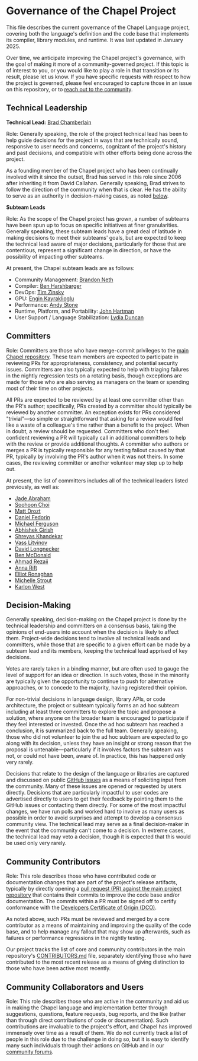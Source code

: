 Governance of the Chapel Project
================================

This file describes the current governance of the Chapel Language
project, covering both the language's definition and the code base
that implements its compiler, library modules, and runtime.  It was
last updated in January 2025.

Over time, we anticipate improving the Chapel project's governance,
with the goal of making it more of a community-governed project.  If
this topic is of interest to you, or you would like to play a role in
that transition or its result, please let us know.  If you have
specific requests with respect to how the project is governed, please
feel encouraged to capture those in an issue on this repository, or to
[reach out to the community](https://chapel-lang.org/community/).


Technical Leadership
--------------------

**Technical Lead:** [Brad Chamberlain](https://github.com/bradcray)

Role: Generally speaking, the role of the project technical lead has
been to help guide decisions for the project in ways that are
technically sound, responsive to user needs and concerns, cognizant of
the project's history and past decisions, and compatible with other
efforts being done across the project.

As a founding member of the Chapel project who has been continually
involved with it since the outset, Brad has served in this role since
2006 after inheriting it from David Callahan.  Generally speaking,
Brad strives to follow the direction of the community when that is
clear.  He has the ability to serve as an authority in decision-making
cases, as noted [below](#decision-making).


**Subteam Leads**

Role: As the scope of the Chapel project has grown, a number of
subteams have been spun up to focus on specific initiatives at finer
granularities.  Generally speaking, these subteam leads have a great
deal of latitude in making decisions to meet their subteams' goals,
but are expected to keep the technical lead aware of major decisions,
particularly for those that are contentious, represent a significant
change in direction, or have the possibility of impacting other
subteams.

At present, the Chapel subteam leads are as follows:

* Community Management: [Brandon Neth](https://github.com/brandon-neth)
* Compiler: [Ben Harshbarger](https://github.com/benharsh)
* DevOps: [Tim Zinsky](https://github.com/tzinsky)
* GPU: [Engin Kayraklioglu](https://github.com/e-kayrakli)
* Performance: [Andy Stone](https://github.com/stonea)
* Runtime, Platform, and Portability: [John Hartman](https://github.com/jhh67)
* User Support / Language Stabilization: [Lydia Duncan](https://github.com/lydia-duncan)


Committers
----------

Role: Committers are those who have merge-commit privileges to the
[main Chapel repository](https://github.com/chapel-lang/chapel).
These team members are expected to participate in reviewing PRs for
appropriateness, consistency, and potential security issues.
Committers are also typically expected to help with triaging failures
in the nightly regression tests on a rotating basis, though exceptions
are made for those who are also serving as managers on the team or
spending most of their time on other projects.

All PRs are expected to be reviewed by at least one committer other
than the PR's author; specifically, PRs created by a committer should
typically be reviewed by another committer.  An exception exists for
PRs considered "trivial"—so simple or straightforward that asking for
a review would feel like a waste of a colleague's time rather than a
benefit to the project.  When in doubt, a review should be requested.
Committers who don't feel confident reviewing a PR will typically call
in additional committers to help with the review or provide additional
thoughts.  A committer who authors or merges a PR is typically
responsible for any testing fallout caused by that PR, typically by
involving the PR's author when it was not theirs.  In some cases, the
reviewing committer or another volunteer may step up to help out.

At present, the list of committers includes all of the
technical leaders listed previously, as well as:

* [Jade Abraham](https://github.com/jabraham17)
* [Soohoon Choi](https://github.com/soohoonchoi)
* [Matt Drozt](https://github.com/MattToast)
* [Daniel Fedorin](https://github.com/DanilaFe)
* [Michael Ferguson](https://github.com/mppf)
* [Abhishek Girish](https://github.com/agirish)
* [Shreyas Khandekar](https://github.com/ShreyasKhandekar)
* [Vass Litvinov](https://github.com/vasslitvinov)
* [David Longnecker](https://github.com/dlongnecke-cray)
* [Ben McDonald](https://github.com/bmcdonald3)
* [Ahmad Rezaii](https://github.com/arezaii)
* [Anna Rift](https://github.com/riftEmber)
* [Elliot Ronaghan](https://github.com/ronawho)
* [Michelle Strout](https://github.com/mstrout)
* [Karlon West](https://github.com/karlonw)


Decision-Making
---------------

Generally speaking, decision-making on the Chapel project is done by
the technical leadership and committers on a consensus basis, taking
the opinions of end-users into account when the decision is likely to
affect them.  Project-wide decisions tend to involve all technical
leads and committers, while those that are specific to a given effort
can be made by a subteam lead and its members, keeping the technical
lead apprised of key decisions.

Votes are rarely taken in a binding manner, but are often used to
gauge the level of support for an idea or direction.  In such votes,
those in the minority are typically given the opportunity to continue
to push for alternative approaches, or to concede to the majority,
having registered their opinion.

For non-trivial decisions in language design, library APIs, or code
architecture, the project or subteam typically forms an ad hoc subteam
including at least three committers to explore the topic and propose a
solution, where anyone on the broader team is encouraged to
participate if they feel interested or invested.  Once the ad hoc
subteam has reached a conclusion, it is summarized back to the full
team.  Generally speaking, those who did not volunteer to join the ad
hoc subteam are expected to go along with its decision, unless they
have an insight or strong reason that the proposal is
untenable—particularly if it involves factors the subteam was not, or
could not have been, aware of.  In practice, this has happened only
very rarely.

Decisions that relate to the design of the language or libraries are
captured and discussed on public [GitHub
issues](https://github.com/chapel-lang/chapel/issues?q=is%3Aissue%20label%3A%22type%3A%20Design%22)
as a means of soliciting input from the community. Many of these
issues are opened or requested by users directly. Decisions that are
particularly impactful to user codes are advertised directly to users
to get their feedback by pointing them to the GitHub issues or
contacting them directly.  For some of the most impactful changes, we
have run polls and worked hard to involve as many users as possible in
order to avoid surprises and attempt to develop a consensus community
view.  The technical lead may serve as a final decision-maker in the
event that the community can't come to a decision.  In extreme cases,
the technical lead may veto a decision, though it is expected that
this would be used only very rarely.



Community Contributors
----------------------

Role: This role describes those who have contributed code or
documentation changes that are part of the project's release
artifacts, typically by directly opening a [pull request (PR) against
the main project
repository](https://github.com/chapel-lang/chapel/pulls) that contains
their commits to improve the code base and/or documentation.  The
commits within a PR must be signed off to certify conformance with the
[Developers Certificate of Origin
(DCO)](https://github.com/chapel-lang/chapel/blob/main/.github/CONTRIBUTING.md).

As noted above, such PRs must be reviewed and merged by a core
contributor as a means of maintaining and improving the quality of the
code base, and to help manage any fallout that may show up afterwards,
such as failures or performance regressions in the nightly testing.

Our project tracks the list of core and community contributors in the
main repository's
[CONTRIBUTORS.md](https://github.com/chapel-lang/chapel/blob/main/CONTRIBUTORS.md)
file, separately identifying those who have contributed to the most
recent release as a means of giving distinction to those who have been
active most recently.


Community Collaborators and Users
---------------------------------

Role: This role describes those who are active in the community and
aid us in making the Chapel language and implementation better through
suggestions, questions, feature requests, bug reports, and the like
(rather than through direct contributions of code or documentation).
Such contributions are invaluable to the project's effort, and Chapel
has improved immensely over time as a result of them.  We do not
currently track a list of people in this role due to the challenge in
doing so, but it is easy to identify many such individuals through
their actions on GitHub and in our [community
forums](https://chapel-lang.org/community/).
